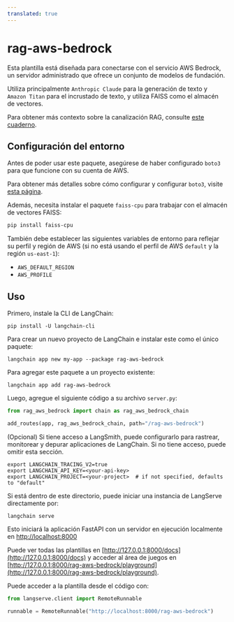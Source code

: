 ```yaml
---
translated: true
---
```


# rag-aws-bedrock

Esta plantilla está diseñada para conectarse con el servicio AWS Bedrock, un servidor administrado que ofrece un conjunto de modelos de fundación.

Utiliza principalmente `Anthropic Claude` para la generación de texto y `Amazon Titan` para el incrustado de texto, y utiliza FAISS como el almacén de vectores.

Para obtener más contexto sobre la canalización RAG, consulte [este cuaderno](https://github.com/aws-samples/amazon-bedrock-workshop/blob/main/03_QuestionAnswering/01_qa_w_rag_claude.ipynb).

## Configuración del entorno

Antes de poder usar este paquete, asegúrese de haber configurado `boto3` para que funcione con su cuenta de AWS.

Para obtener más detalles sobre cómo configurar y configurar `boto3`, visite [esta página](https://boto3.amazonaws.com/v1/documentation/api/latest/guide/quickstart.html#configuration).

Además, necesita instalar el paquete `faiss-cpu` para trabajar con el almacén de vectores FAISS:

```bash
pip install faiss-cpu
```

También debe establecer las siguientes variables de entorno para reflejar su perfil y región de AWS (si no está usando el perfil de AWS `default` y la región `us-east-1`):

* `AWS_DEFAULT_REGION`
* `AWS_PROFILE`

## Uso

Primero, instale la CLI de LangChain:

```shell
pip install -U langchain-cli
```

Para crear un nuevo proyecto de LangChain e instalar este como el único paquete:

```shell
langchain app new my-app --package rag-aws-bedrock
```

Para agregar este paquete a un proyecto existente:

```shell
langchain app add rag-aws-bedrock
```

Luego, agregue el siguiente código a su archivo `server.py`:

```python
from rag_aws_bedrock import chain as rag_aws_bedrock_chain

add_routes(app, rag_aws_bedrock_chain, path="/rag-aws-bedrock")
```

(Opcional) Si tiene acceso a LangSmith, puede configurarlo para rastrear, monitorear y depurar aplicaciones de LangChain. Si no tiene acceso, puede omitir esta sección.

```shell
export LANGCHAIN_TRACING_V2=true
export LANGCHAIN_API_KEY=<your-api-key>
export LANGCHAIN_PROJECT=<your-project>  # if not specified, defaults to "default"
```

Si está dentro de este directorio, puede iniciar una instancia de LangServe directamente por:

```shell
langchain serve
```

Esto iniciará la aplicación FastAPI con un servidor en ejecución localmente en [http://localhost:8000](http://localhost:8000)

Puede ver todas las plantillas en [http://127.0.0.1:8000/docs](http://127.0.0.1:8000/docs) y acceder al área de juegos en [http://127.0.0.1:8000/rag-aws-bedrock/playground](http://127.0.0.1:8000/rag-aws-bedrock/playground).

Puede acceder a la plantilla desde el código con:

```python
from langserve.client import RemoteRunnable

runnable = RemoteRunnable("http://localhost:8000/rag-aws-bedrock")
```
